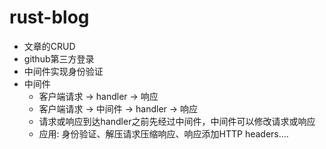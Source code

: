 # rust-blog
- 文章的CRUD
- github第三方登录
- 中间件实现身份验证
- 中间件
    - 客户端请求 -> handler -> 响应
    - 客户端请求 -> 中间件 -> handler -> 响应 
    - 请求或响应到达handler之前先经过中间件，中间件可以修改请求或响应
    - 应用: 身份验证、解压请求压缩响应、响应添加HTTP headers....